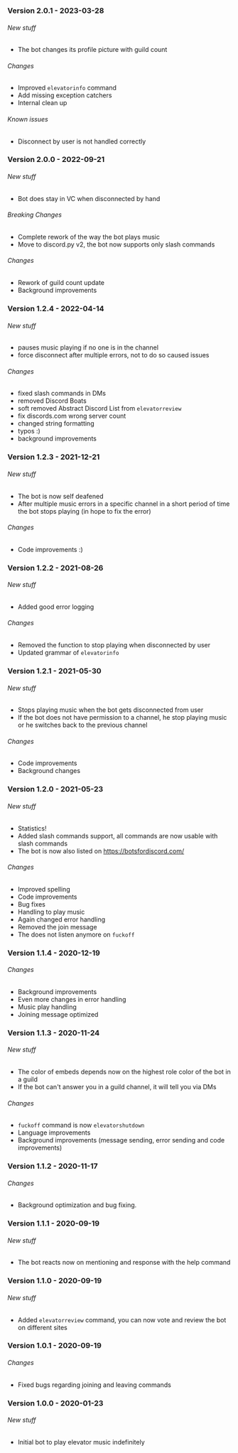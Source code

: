 ### Version 2.0.1 - 2023-03-28
###### New stuff
- The bot changes its profile picture with guild count
###### Changes
- Improved `elevatorinfo` command
- Add missing exception catchers
- Internal clean up
###### Known issues
- Disconnect by user is not handled correctly

### Version 2.0.0 - 2022-09-21
###### New stuff
- Bot does stay in VC when disconnected by hand
###### Breaking Changes
- Complete rework of the way the bot plays music
- Move to discord.py v2, the bot now supports only slash commands
###### Changes
- Rework of guild count update
- Background improvements

### Version 1.2.4 - 2022-04-14
###### New stuff
- pauses music playing if no one is in the channel
- force disconnect after multiple errors, not to do so caused issues
###### Changes
- fixed slash commands in DMs
- removed Discord Boats
- soft removed Abstract Discord List from `elevatorreview`
- fix discords.com wrong server count
- changed string formatting
- typos :)
- background improvements

### Version 1.2.3 - 2021-12-21
###### New stuff
- The bot is now self deafened
- After multiple music errors in a specific channel in a short period of time the bot stops playing (in hope to fix the error)
###### Changes
- Code improvements :)

### Version 1.2.2 - 2021-08-26
###### New stuff
- Added good error logging
###### Changes
- Removed the function to stop playing when disconnected by user
- Updated grammar of `elevatorinfo`

### Version 1.2.1 - 2021-05-30
###### New stuff
- Stops playing music when the bot gets disconnected from user
- If the bot does not have permission to a channel, he stop playing music or he switches back to the previous channel
###### Changes
- Code improvements
- Background changes

### Version 1.2.0 - 2021-05-23
###### New stuff
- Statistics!
- Added slash commands support, all commands are now usable with slash commands
- The bot is now also listed on https://botsfordiscord.com/
###### Changes
- Improved spelling
- Code improvements
- Bug fixes
- Handling to play music
- Again changed error handling
- Removed the join message
- The does not listen anymore on `fuckoff`

### Version 1.1.4 - 2020-12-19
###### Changes
- Background improvements
- Even more changes in error handling
- Music play handling
- Joining message optimized

### Version 1.1.3 - 2020-11-24
###### New stuff
- The color of embeds depends now on the highest role color of the bot in a guild
- If the bot can't answer you in a guild channel, it will tell you via DMs
###### Changes
- `fuckoff` command is now `elevatorshutdown`
- Language improvements
- Background improvements (message sending, error sending and code improvements)

### Version 1.1.2 - 2020-11-17
###### Changes
- Background optimization and bug fixing.

### Version 1.1.1 - 2020-09-19
###### New stuff
- The bot reacts now on mentioning and response with the help command

### Version 1.1.0 - 2020-09-19
###### New stuff
- Added `elevatorreview` command, you can now vote and review the bot on different sites

### Version 1.0.1 - 2020-09-19
###### Changes
- Fixed bugs regarding joining and leaving commands

### Version 1.0.0 - 2020-01-23
###### New stuff
- Initial bot to play elevator music indefinitely